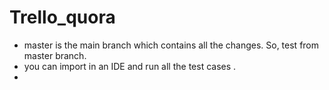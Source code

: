 # Trello_quora


- master is the main branch which contains all the changes. So, test from master branch.
- you can import in an IDE and run all the test cases .
- 
